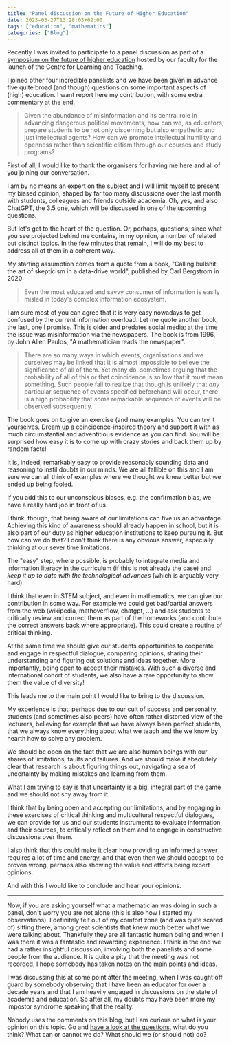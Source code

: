```yaml
---
title: "Panel discussion on the Future of Higher Education"
date: 2023-03-27T13:28:03+02:00
tags: ["education", "mathematics"]
categories: ["Blog"]
---
```


Recently I was invited to participate to a panel discussion as part of a [symposium on the future of higher education](https://www.rug.nl/fse/education/the-future-of-higher-education-launch-symposium-of-the-centre-for-learning-and-teaching#panel) hosted by our faculty for the launch of the Centre for Learning and Teaching.

I joined other four incredible panelists and we have been given in advance five quite broad (and though) questions on some important aspects of (high) education. I want report here my contribution, with some extra commentary at the end.

> Given the abundance of misinformation and its central role in advancing dangerous political movements, how can we, as educators, prepare students to be not only discerning but also empathetic and just intellectual agents? How can we promote intellectual humility and openness rather than scientific elitism through our courses and study programs?

First of all, I would like to thank the organisers for having me here and all of you joining our conversation.

I am by no means an expert on the subject and I will limit myself to present my biased opinion, shaped by far too many discussions over the last month with students, colleagues and friends outside academia. Oh, yes, and also ChatGPT, the 3.5 one, which will be discussed in one of the upcoming questions.

But let's get to the heart of the question. Or, perhaps, questions, since what you see projected behind me contains, in my opinion, a number of related but distinct topics.
In the few minutes that remain, I will do my best to address all of them in a coherent way.

My starting assumption comes from a quote from a book, "Calling bullshit: the art of skepticism in a data-drive world", published by Carl Bergstrom in 2020:

> Even the most educated and savvy consumer of information is easily misled in today's complex information ecosystem.

I am sure most of you can agree that it is very easy nowadays to get confused by the current information overload. Let me quote another book, the last, one I promise. This is older and predates social media; at the time the issue was misinformation via the newspapers.
The book is from 1996, by John Allen Paulos, "A mathematician reads the newspaper".

> There are so many ways in which events, organisations and we ourselves may be linked that it is almost impossible to believe the significance of all of them. Yet many do, sometimes arguing that the probability of all of this or that coincidence is so low that it must mean something. Such people fail to realize that though is unlikely that _any_ particular sequence of events specified beforehand will occur, there is a high probability that _some_ remarkable sequence of events will be observed subsequently.

The book goes on to give an exercise (and many examples. You can try it yourselves.
Dream up a coincidence-inspired theory and support it with as much circumstantial and adventitious evidence as you can find. You will be surprised how easy it is to come up with crazy stories and back them up by random facts!

It is, indeed, remarkably easy to provide reasonably sounding data and reasoning  to instil doubts in our minds. We are all fallible on this and I am sure we can all think of examples where we thought we knew better but we ended up being fooled.

If you add this to our unconscious biases, e.g. the confirmation bias, we have a really hard job in front of us.

I think, though, that being aware of our limitations can five us an advantage. Achieving this kind of awareness should already happen in school, but it is also part of our duty as higher education institutions to keep pursuing it. But how can we do that? I don't think there is any obvious answer, especially thinking at our sever time limitations.

The "easy" step, where possible, is probably to integrate media and information literacy in the curriculum (if this is not already the case) and _keep it up to date with the technological advances_ (which is arguably very hard).

I think that even in STEM subject, and even in mathematics, we can give our contribution in some way. For example we could get bad/partial answers from the web (wikipedia, mathoverflow, chatgpt, ...) and ask students to critically review and correct them as part of the homeworks (and contribute the correct answers back where appropriate). This could create a routine of critical thinking.

At the same time we should give our students opportunities to cooperate and engage in respectful dialogue, comparing opinions, sharing their understanding and figuring out solutions and ideas together. More importantly, being open to accept their mistakes. With such a diverse and international cohort of students, we also have a rare opportunity to show them the value of diversity!

This leads me to the main point I would like to bring to the discussion.

My experience is that, perhaps due to our cult of success and personality, students (and sometimes also peers) have often rather distorted view of the lecturers, believing for example that we have always been perfect students, that we always know everything about what we teach and the we know by hearth how to solve any problem.

We should be open on the fact that we are also human beings with our shares of limitations, faults and failures. And we should make it absolutely clear that research is about figuring things out, navigating a sea of uncertainty by making mistakes and learning from them.

What I am trying to say is that uncertainty is a big, integral part of the game and we should not shy away from it.

I think that by being open and accepting our limitations, and by engaging in these exercises of critical thinking and multicultural respectful dialogues, we can provide for us and our students instruments to evaluate information and their sources, to critically reflect on them and to engage in constructive discussions over them.

I also think that this could make it clear how providing an informed answer requires a lot of time and energy, and that even then we should accept to be proven wrong, perhaps also showing the value and efforts being expert opinions.

And with this I would like to conclude and hear your opinions.

- - - 

Now, if you are asking yourself what a mathematician was doing in such a panel, don't worry you are not alone (this is also how I started my observations).
I definitely felt out of my comfort zone (and was quite scared of) sitting there, among great scientists that knew much better what we were talking about.
Thankfully they are all fantastic human being and when I was there it was a fantastic and rewarding experience. I think in the end we had a rather insightful discussion, involving both the panelists and some people from the audience.
It is quite a pity that the meeting was not recorded, I hope somebody has taken notes on the main points and ideas.

I was discussing this at some point after the meeting, when I was caught off guard by somebody observing that I have been an educator for over a decade years and that I am heavily engaged in discussions on the state of academia and education. So after all, my doubts may have been more my impostor syndrome speaking that the reality.

Nobody uses the comments on this blog, but I am curious on what is your opinion on this topic. Go and [have a look at the questions](https://www.rug.nl/fse/education/the-future-of-higher-education-launch-symposium-of-the-centre-for-learning-and-teaching#panel), what do you think? What can or cannot we do? What should we (or should not) do?

